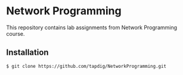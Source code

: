 # Network Programming
This repository contains lab assignments from Network Programming course.

## Installation
``` console
$ git clone https://github.com/tapdig/NetworkProgramming.git
```

